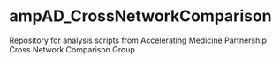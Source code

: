# ampAD_CrossNetworkComparison
Repository for analysis scripts from Accelerating Medicine Partnership Cross Network Comparison Group
